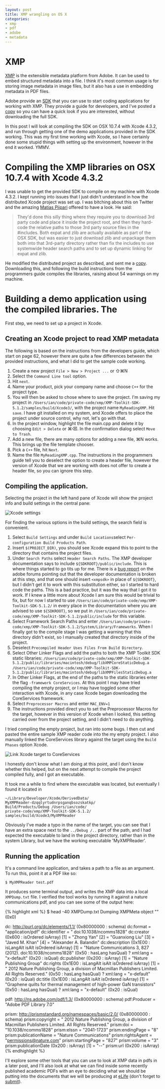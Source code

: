```yaml
---
layout: post
title: XMP wrangling on OS X
categories: 
- xmp
- pdf
- adobe
- metadata
---
```


# XMP

[XMP][xmp] is the extensible metadata platform from Adobe. It can be used to embed structured metadata into a file. I think it's most common usage is for storing image metadata in image files, but it also has a use in embedding metadata in PDF files. 

Adobe provide an [SDK][xmpsdk] that you can use to start coding applications for working with XMP. They provide a guide for developers, and I've posted a [copy][dev] so you can have a quick look if you are interested, without downloading the full SDK.

[xmp]: http://www.adobe.com/products/xmp/
[xmpsdk]: http://www.adobe.com/devnet/xmp.html
[dev]: https://dl.dropbox.com/u/2270414/XMPProgrammersGuide.pdf

In this post I will look at compiling the SDK on OSX 10.7.4 with Xcode 4.3.2, and run through getting one of the demo applications provided in the SDK working. This was my first time working with Xcode, so I have certainly done some stupid things with setting up the environment, however in the end it worked. YMMV.

# Compiling the XMP libraries on OSX 10.7.4 with Xcode 4.3.2

I was unable to get the provided SDK to compile on my machine with Xcode 4.3.2. I kept running into issues that I just didn't understand in how the distributed Xcode project was set up. I was bitching about this on Twitter and the amazing [Matias Piipari][mz2] offered to have a look. He said:

[mz2]: https://twitter.com/mz2

>They'd done this silly thing where they require you to download 3rd party code and place it inside the project root, and then they hard-code the relative paths to those 3rd party source files in the #includes. Both expat and zlib are actually available as part of the OSX SDK, but was easier to just download zlib and unpackage them both into that 3rd-party directory rather than fix the includes to use systemwide header search paths and to set up dynamic linking for expat and zlib.

He modified the distributed project as described, and sent me a [copy][working]. Downloading this, and following the build instructions from the programmers guide compiles the libraries, raising about 54 warnings on my machine.

[working]: https://www.dropbox.com/sh/gceyj2ieuvme1aa/9FONH2OF2b

# Building a demo application using the compiled libraries. The 

First step, we need to set up a project in Xcode.

## Creating an Xcode project to read XMP metadata

The following is based on the instructions from the developers guide, which start on page 62, however there are quite a few differences between the provided instructions, and what I did to get the sample code working.

1. Create a new project `File > New > Project ...` or &#8679;&#8984;N
2. Select the `Command Line tool` option.
3. Hit `next`.
4. Name your product, pick your company name and choose `C++` for the project type.
5. You will then be asked to chose where to save the project. I'm saving my project in `/Users/ian/code/private-code/xmp/XMP-Toolkit-SDK-5.1.2/samples/build/Xcode3/`, with the project name `MyReadingXMP`. Hit `save`.
I have git installed on my system, and Xcode offers to place the project under source control, why not, let's go with that.
6. In the project window, highlight the file main.cpp and delete it by choosing `Edit > Delete` or &#8984;&#9003;. In the
confirmation dialog select `Move to Trash`.
7. Add a new file, there are many options for adding a new file, &#8984;N works. This brings up the file template chooser.
8. Pick a `C++` file, hit `Next`.
9. Name the file `MyReadingXMP.cpp`. The instructions in the programmers guide tell you to deselect the option to create a header file, however the version of Xcode that we are working with does not offer to create a header file, so you can ignore this step. 

## Compiling the application. 

Selecting the project in the left hand pane of Xcode will show the project info and build settings in the central pane:

![Xcode settings](/images/xcode-settings.jpg "Xcode settings")

For finding the various options in the build settings, the search field is convenient.

1. Select `Build Settings` and under `Build Locations`select `Per-configuration Build Products Path`.
2. Insert `$(PROJECT_DIR)`, you should see Xcode expand this to point to the directory that contains the project files. 
3. Under `Search Paths` select `Header Search Paths`. The XMP developer documentation says to include `${SDKROOT}/public/include`. This is where things started to go tits up for me. There is a [bug report][bug] on the adobe forums pointing out that the developer documentation is broken at this step, and that one should insert `<xmpsdk>` in place of `${SDKROOT}`, but I didn't get it to work with this substitution either, so I started to hard code the paths. This is a bad practice, but it was the way that I got it to work. If I knew a little more about Xcode I am sure this would be trivial to fix, but for now I started to use `/Users/ian/code/private-code/xmp/XMP-Toolkit-SDK-5.1.2/` in every place in the documentation where you are advised to use `${SDKROOT}`, so we put in `/Users/ian/code/private-code/xmp/XMP-Toolkit-SDK-5.1.2/public/include` for this variable.
4. Select Framework Search Paths and enter `/Users/ian/code/private-code/xmp/XMP-Toolkit-SDK-5.1.2/System/Library/Frameworks`. When I finally got to the compile stage I was getting a warning that this directory didn't exist, so I manually created that directory inside of the project.
5. Deselect `Precompiled Header Uses Files From Build Directory`.
6. Select Other Linker Flags and add the paths to both the XMP Toolkit SDK static libraries:
`/Users/ian/code/private-code/xmp/XMP-Toolkit-SDK-5.1.2/public/libraries/macintosh/debug/libXMPCoreStaticDebug.a`
`/Users/ian/code/private-code/xmp/XMP-Toolkit-SDK-5.1.2/public/libraries/macintosh/debug/libXMPFilesStaticDebug.a`
7. In Other Linker Flags, at the end of the paths to the static libraries enter the flag `-framework CoreServices`. At this point I may have tried compiling the empty project, or I may have toggled some other interaction with Xcode, in any case Xcode began downloading the CoreServices framework.
8. Select `Preprocessor Macros` and enter `MAC_ENV=1`
9. The instructions provided direct you to set the Preprocessor Macros for the target, however in this version of Xcode when I looked, this setting carried over from the project setting, and I didn't need to do anything.

[bug]: http://forums.adobe.com/message/3234962

I tried compiling the empty project, but ran into some bugs. I then cut and pasted the entire sample XMP reader code into the my empty project. I also manually linked the CoreServices library against the target using the `Build Phases` option Xcode. 

![Link Xcode target to CoreServices](/images/set-services.jpg "Link Xcode target to CoreServices")

I honestly don't know what I am doing at this point, and I don't know whether this helped, but on the next attempt to compile the project compiled fully, and I got an executable. 

It took me a while to find where the executable was located, but eventually I found it located in 

	~/Library/Developer/Xcode/DerivedData/
	MyXMPReader-dzqqlyrtudnrpsganqbsozskatkp/
	Build/Products/Debug /Users/ian/code/
	private-code/xmp/XMP-Toolkit-SDK-5.1.2/
	samples/build/Xcode3/MyXMPReader

Obviously I've made a typo in the name of the target, you can see that I have an extra space next to the `../Debug /..` part of the path, and I had expected the executable to land in the project directory, rather than in the system Library, but we have the working executable 'MyXMPReader'.

## Running the application

It's a command line application, and takes a path to a file as an argument. To run this, point it at a PDF like so:

`$ MyXMPReader test.pdf` 

It produces some terminal output, and writes the XMP data into a local `XMPDump.txt` file. I verified the tool works by running it against a nature communications pdf, and you can see some of the output here:

{% highlight xml %}
$ head -40 XMPDump.txt 
Dumping XMPMeta object ""  (0x0)

   dc:  http://purl.org/dc/elements/1.1/  (0x80000000 : schema)
      dc:format = "application/pdf"
      dc:identifier = "
            doi:10.1038/ncomms1828"
      dc:creator  (0x600 : isOrdered isArray)
         [1] = "Zhong Yan"
         [2] = "Guanxiong Liu"
         [3] = "Javed M. Khan"
         [4] = "Alexander A. Balandin"
      dc:description  (0x1E00 : isLangAlt isAlt isOrdered isArray)
         [1] = "Nature Communications 3, 827 (2012). doi:10.1038/ncomms1828"  (0x50 : hasLang hasQual)
               ? xml:lang = "x-default"  (0x20 : isQual)
      dc:publisher  (0x200 : isArray)
         [1] = "Nature Publishing Group"
      dc:rights  (0x1E00 : isLangAlt isAlt isOrdered isArray)
         [1] = "<C2 A9> 2012 Nature Publishing Group, a division of Macmillan Publishers Limited. All Rights Reserved."  (0x50 : hasLang hasQual)
               ? xml:lang = "x-default"  (0x20 : isQual)
      dc:title  (0x1E00 : isLangAlt isAlt isOrdered isArray)
         [1] = "Graphene quilts for thermal management of high-power GaN transistors"  (0x50 : hasLang hasQual)
               ? xml:lang = "x-default"  (0x20 : isQual)

   pdf:  http://ns.adobe.com/pdf/1.3/  (0x80000000 : schema)
      pdf:Producer = "Adobe PDF Library 7.0"

   prism:  http://prismstandard.org/namespaces/basic/2.0/  (0x80000000 : schema)
      prism:copyright = "
            <C2 A9> 2012 Nature Publishing Group, a division of Macmillan Publishers Limited. All Rights Reserved."
      prism:doi = "10.1038/ncomms1828"
      prism:eIssn = "2041-1723"
      prism:endingPage = "8"
      prism:publicationName = "Nature Communications"
      prism:rightsAgent = "permissions@nature.com"
      prism:startingPage = "827"
      prism:volume = "3"
      prism:publicationDate  (0x200 : isArray)
         [1] = "--"
      prism:url  (0x200 : isArray)
{% endhighlight %}

I'll explore some other tools that you can use to look at XMP data in pdfs in a later post, and I'll also look at what we can find inside some recently published academic PDFs with an eye to deciding what we should be putting into the documents that we will be producing at [eLife][elife] (don't forget to [submit][submit]).

[elife]: http://elifesciences.org/ 
[submit]: http://submit.elifesciences.org/cgi-bin/main.plex

